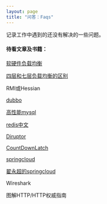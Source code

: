 ```yaml
---
layout: page
title: "问答：Faqs"
---
```

记录工作中遇到的还没有解决的一些问题。

#### 待看文章及书籍：       

[软硬件负载均衡](http://blog.csdn.net/chabale/article/details/8956717)  

[四层和七层负载均衡的区别](http://kb.cnblogs.com/page/188170/)

RMI或Hessian

[dubbo](http://dubbo.io/Developer+Guide-zh.htm)

[高性能mysql](http://blog.csdn.net/bingjing12345/article/details/72877888)

[redis中文](http://www.redis.cn/topics/pipelining.html)

[Diruptor](http://www.cnblogs.com/haiq/p/4112689.html)

[CountDownLatch](http://www.importnew.com/15731.html)

[springcloud](http://cloud.spring.io/spring-cloud-static/Camden.SR4/#_spring_cloud_netflix)

[翟永超的springcloud](http://blog.didispace.com/spring-cloud-starter-dalston-2-2/)


Wireshark 

图解HTTP/HTTP权威指南 